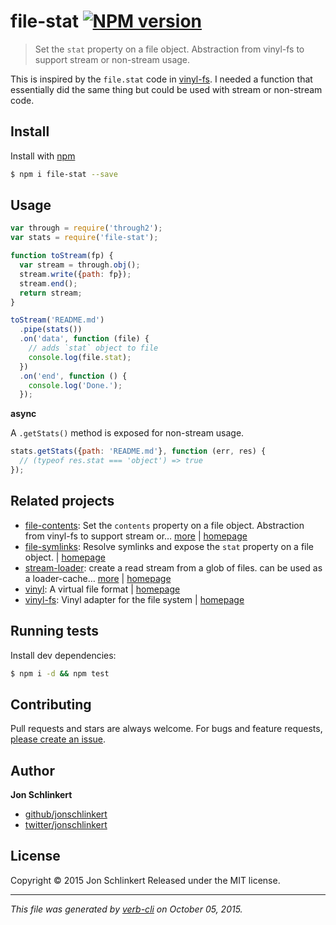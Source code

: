 # file-stat [![NPM version](https://badge.fury.io/js/file-stat.svg)](http://badge.fury.io/js/file-stat)

> Set the `stat` property on a file object. Abstraction from vinyl-fs to support stream or non-stream usage.

This is inspired by the `file.stat` code in [vinyl-fs](http://github.com/wearefractal/vinyl-fs). I needed a function that essentially did the same thing but could be used with stream or non-stream code.

## Install

Install with [npm](https://www.npmjs.com/)

```sh
$ npm i file-stat --save
```

## Usage

```js
var through = require('through2');
var stats = require('file-stat');

function toStream(fp) {
  var stream = through.obj();
  stream.write({path: fp});
  stream.end();
  return stream;
}

toStream('README.md')
  .pipe(stats())
  .on('data', function (file) {
    // adds `stat` object to file
    console.log(file.stat);
  })
  .on('end', function () {
    console.log('Done.');
  });
```

**async**

A `.getStats()` method is exposed for non-stream usage.

```js
stats.getStats({path: 'README.md'}, function (err, res) {
  // (typeof res.stat === 'object') => true
});
```

## Related projects

* [file-contents](https://www.npmjs.com/package/file-contents): Set the `contents` property on a file object. Abstraction from vinyl-fs to support stream or… [more](https://www.npmjs.com/package/file-contents) | [homepage](https://github.com/jonschlinkert/file-contents)
* [file-symlinks](https://www.npmjs.com/package/file-symlinks): Resolve symlinks and expose the `stat` property on a file object. | [homepage](https://github.com/jonschlinkert/file-symlinks)
* [stream-loader](https://www.npmjs.com/package/stream-loader): create a read stream from a glob of files. can be used as a loader-cache… [more](https://www.npmjs.com/package/stream-loader) | [homepage](https://github.com/jonschlinkert/stream-loader)
* [vinyl](https://www.npmjs.com/package/vinyl): A virtual file format | [homepage](http://github.com/gulpjs/vinyl)
* [vinyl-fs](https://www.npmjs.com/package/vinyl-fs): Vinyl adapter for the file system | [homepage](http://github.com/wearefractal/vinyl-fs)

## Running tests

Install dev dependencies:

```sh
$ npm i -d && npm test
```

## Contributing

Pull requests and stars are always welcome. For bugs and feature requests, [please create an issue](https://github.com/jonschlinkert/file-stat/issues/new).

## Author

**Jon Schlinkert**

+ [github/jonschlinkert](https://github.com/jonschlinkert)
+ [twitter/jonschlinkert](http://twitter.com/jonschlinkert)

## License

Copyright © 2015 Jon Schlinkert
Released under the MIT license.

***

_This file was generated by [verb-cli](https://github.com/assemble/verb-cli) on October 05, 2015._